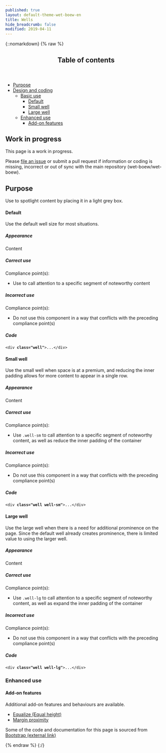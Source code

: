 ```yaml
---
published: true
layout: default-theme-wet-boew-en
title: Wells
hide_breadcrumb: false
modified: 2019-04-11
---
```

{::nomarkdown}
{% raw %}
  <span class="wb-prettify all-pre"></span>
  <div class="row">
    <nav role="navigation" class="col-md-8">
      <div class="panel panel-default">
        <header class="panel-heading">
          <h2 class="panel-title">Table of contents</h2>
        </header>
        <div class="panel-body">
          <ul>
            <li><a href="#purpose">Purpose</a></li>
            <li><a href="#design">Design and coding</a>
              <ul>
                <li><a href="#basic">Basic use</a>
                  <ul>
                    <li><a href="#default">Default</a></li>
                    <li><a href="#small">Small well </a></li>
                    <li><a href="#large">Large well </a></li>
                  </ul>
                </li>
                <li><a href="#enhanced">Enhanced use</a>
                  <ul>
                    <li><a href="#addon">Add-on features</a> </li>
                  </ul>
                </li>
              </ul>
            </li>
          </ul>
        </div>
      </div>
    </nav>
    <section class="col-md-4">
      <div class="panel panel-warning">
        <div class="panel-body">
          <h2 class="mrgn-tp-0 h4 text-warning"><span class="fa fa-exclamation-triangle"></span> Work in progress</h2>
          <p>This page is a work in progress.</p>
          <p>Please <a href="https://github.com/wet-boew/wet-boew-styleguide/issues/new">file an issue</a> or submit a pull request if information or coding is missing, incorrect or out of sync with the main repository (wet-boew/wet-boew).</p>
        </div>
      </div>
    </section>
  </div>
  <h2 id="purpose"><span class="fa-stack"><span class="fa fa-circle fa-stack-2x"></span><span class="fa fa-info fa-stack-1x fa-inverse"></span></span> Purpose</h2>
  <p>Use to spotlight content by placing it in a light grey box.</p>
  <h4 id="default"><span class="fa-stack"><span class="fa fa-circle fa-stack-2x"></span><span class="fa fa-gears fa-stack-1x fa-inverse"></span></span> Default</h4>
  <p>Use the default well size for most situations. </p>
  <div class="row">
    <div class="col-md-3">
      <div class="panel panel-default">
        <div class="panel-body">
          <h5 class="mrgn-tp-0">Appearance</h5>
          <p class="well">Content</p>
        </div>
      </div>
    </div>
    <div class="col-md-5">
      <h5 class="mrgn-tp-0 text-success"><span class="glyphicon glyphicon-ok-circle"></span> Correct use</h5>
<p>Compliance point(s):</p>
        <ul>
        <li>Use to call attention to a specific segment of noteworthy content</li>
      </ul>
      <h5 class="mrgn-tp-0 text-danger"><span class="glyphicon glyphicon-remove-circle"></span> Incorrect use</h5><p>Compliance point(s):</p><ul>
        <li>Do not use this component in a way that conflicts with the preceding compliance <span class="nowrap">point(s)</span></li>
      </ul>
    </div>
    <div class="col-md-4">
      <h5 class="mrgn-tp-0">Code</h5>
      <pre><code>&lt;div <strong>class=&quot;well&quot;</strong>&gt;...&lt;/div&gt;</code></pre>
    </div>
  </div>
  <h4 id="small"><span class="fa-stack"><span class="fa fa-circle fa-stack-2x"></span><span class="fa fa-compress fa-stack-1x fa-inverse"></span></span> Small well</h4>
  <p>Use the small well when space is at a premium, and reducing the inner padding allows for more content to appear in a single row.</p>
  <div class="row">
    <div class="col-md-3">
      <div class="panel panel-default">
        <div class="panel-body">
          <h5 class="mrgn-tp-0">Appearance</h5>
          <p class="well well-sm">Content</p>
        </div>
      </div>
    </div>
    <div class="col-md-5">
      <h5 class="mrgn-tp-0 text-success"><span class="glyphicon glyphicon-ok-circle"></span> Correct use</h5>
<p>Compliance point(s):</p>
        <ul>
        <li>Use <code>.well-sm</code> to call attention to a specific segment of noteworthy content, as well as reduce the inner padding of the container</li>
      </ul>
      <h5 class="mrgn-tp-0 text-danger"><span class="glyphicon glyphicon-remove-circle"></span> Incorrect use</h5><p>Compliance point(s):</p><ul>
        <li>Do not use this component in a way that conflicts with the preceding compliance <span class="nowrap">point(s)</span></li>
      </ul>
    </div>
    <div class="col-md-4">
      <h5 class="mrgn-tp-0">Code</h5>
      <pre><code>&lt;div <strong>class=&quot;well well-sm&quot;</strong>&gt;...&lt;/div&gt;</code></pre>
    </div>
  </div>
  <h4 id="large"><span class="fa-stack"><span class="fa fa-circle fa-stack-2x"></span><span class="fa fa-expand fa-stack-1x fa-inverse"></span></span> Large well</h4>
  <p>Use the large well when there is a need for additional  prominence on the page. Since    the default well already creates prominence,   there is limited value to using the larger well.</p>
  <div class="row">
    <div class="col-md-3">
      <div class="panel panel-default">
        <div class="panel-body">
          <h5 class="mrgn-tp-0">Appearance</h5>
          <p class="well well-lg">Content</p>
        </div>
      </div>
    </div>
    <div class="col-md-5">
      <h5 class="mrgn-tp-0 text-success"><span class="glyphicon glyphicon-ok-circle"></span> Correct use</h5>
<p>Compliance point(s):</p>
        <ul>
        <li>Use <code>.well-lg</code> to call attention to a specific segment of noteworthy content, as well as expand the inner padding of the container</li>
      </ul>
      <h5 class="mrgn-tp-0 text-danger"><span class="glyphicon glyphicon-remove-circle"></span> Incorrect use</h5><p>Compliance point(s):</p><ul>
        <li>Do not use this component in a way that conflicts with the preceding compliance <span class="nowrap">point(s)</span></li>
      </ul>
    </div>
    <div class="col-md-4">
      <h5 class="mrgn-tp-0">Code</h5>
      <pre><code>&lt;div <strong>class=&quot;well well-lg&quot;</strong>&gt;...&lt;/div&gt;</code></pre>
    </div>
  </div>
  <h3 id="enhanced">Enhanced use</h3>
  <h4 id="addon"><span class="fa-stack"><span class="fa fa-circle fa-stack-2x"></span><span class="fa fa-stack-1x fa-plus fa-inverse"></span></span> Add-on features</h4>
  <p>Additional add-on features and behaviours are available.</p>
  <ul class="list-inline lst-spcd">
    <li><a href="http://wet-boew.github.io/v4.0-ci/docs/ref/equalheight/equalheight-en.html"  class="btn btn-default">Equalize (Equal height)</a></li>
    <li><a href="proximity-en.html" class="btn btn-default">Margin proximity </a></li>
  </ul>
  <p class="mrgn-tp-lg text-muted">Some of the code and documentation for this page is sourced from <a href="http://getbootstrap.com/" >Bootstrap<span  class="wb-inv"> (external link)</span></a></p>
{% endraw %}
{:/}
